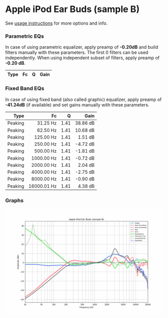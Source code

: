 # Apple iPod Ear Buds (sample B)
See [usage instructions](https://github.com/jaakkopasanen/AutoEq#usage) for more options and info.

### Parametric EQs
In case of using parametric equalizer, apply preamp of **-0.20dB** and build filters manually
with these parameters. The first 0 filters can be used independently.
When using independent subset of filters, apply preamp of **-0.20 dB**.

| Type   | Fc   | Q   | Gain   |
|-------:|-----:|----:|-------:|

### Fixed Band EQs
In case of using fixed band (also called graphic) equalizer, apply preamp of **-41.24dB**
(if available) and set gains manually with these parameters.

| Type    | Fc          |    Q | Gain     |
|--------:|------------:|-----:|---------:|
| Peaking | 31.25 Hz    | 1.41 | 38.86 dB |
| Peaking | 62.50 Hz    | 1.41 | 10.68 dB |
| Peaking | 125.00 Hz   | 1.41 | 1.51 dB  |
| Peaking | 250.00 Hz   | 1.41 | -4.72 dB |
| Peaking | 500.00 Hz   | 1.41 | -1.81 dB |
| Peaking | 1000.00 Hz  | 1.41 | -0.72 dB |
| Peaking | 2000.00 Hz  | 1.41 | 2.04 dB  |
| Peaking | 4000.00 Hz  | 1.41 | -2.75 dB |
| Peaking | 8000.00 Hz  | 1.41 | -0.90 dB |
| Peaking | 16000.01 Hz | 1.41 | 4.38 dB  |

### Graphs
![](./Apple%20iPod%20Ear%20Buds%20(sample%20B).png)